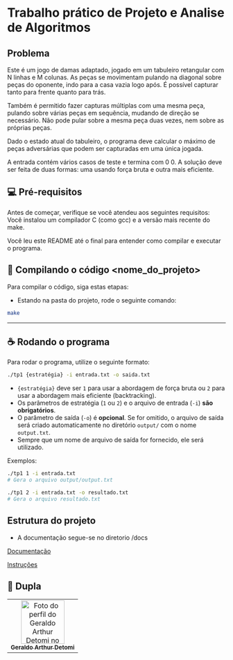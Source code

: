 # Trabalho prático de Projeto e Analise de Algoritmos

## Problema

Este é um jogo de damas adaptado, jogado em um tabuleiro retangular com N linhas e M colunas. As peças se movimentam pulando na diagonal sobre peças do oponente, indo para a casa vazia logo após. É possível capturar tanto para frente quanto para trás.

Também é permitido fazer capturas múltiplas com uma mesma peça, pulando sobre várias peças em sequência, mudando de direção se necessário. Não pode pular sobre a mesma peça duas vezes, nem sobre as próprias peças.

Dado o estado atual do tabuleiro, o programa deve calcular o máximo de peças adversárias que podem ser capturadas em uma única jogada.

A entrada contém vários casos de teste e termina com 0 0. A solução deve ser feita de duas formas: uma usando força bruta e outra mais eficiente.

## 💻 Pré-requisitos

Antes de começar, verifique se você atendeu aos seguintes requisitos:
Você instalou um compilador C (como gcc) e a versão mais recente do make.

Você leu este README até o final para entender como compilar e executar o programa.

## 🚀 Compilando o código <nome_do_projeto>

Para compilar o código, siga estas etapas:

- Estando na pasta do projeto, rode o seguinte comando:

```bash
make
```

---

## ☕ Rodando o programa

Para rodar o programa, utilize o seguinte formato:

```bash
./tp1 {estratégia} -i entrada.txt -o saida.txt
```

- `{estratégia}` deve ser `1` para usar a abordagem de força bruta ou `2` para usar a abordagem mais eficiente (backtracking).
- Os parâmetros de estratégia (`1` ou `2`) e o arquivo de entrada (`-i`) **são obrigatórios**.
- O parâmetro de saída (`-o`) é **opcional**. Se for omitido, o arquivo de saída será criado automaticamente no diretório `output/` com o nome `output.txt`.
- Sempre que um nome de arquivo de saída for fornecido, ele será utilizado.

Exemplos:

```bash
./tp1 1 -i entrada.txt
# Gera o arquivo output/output.txt

./tp1 2 -i entrada.txt -o resultado.txt
# Gera o arquivo resultado.txt
```

## Estrutura do projeto

- A documentação segue-se no diretorio /docs

[Documentação](/docs/Documentação%20TP1%20-%20Oscar%20e%20Arthur%20Geraldo.pdf)

[Instruções](/docs/tp1.pdf)

## 🤝 Dupla

<table>
  <tr>
    <td align="center">
      <a href="https://github.com/arthurdetomi" title="Perfil do GitHub">
        <img src="https://avatars.githubusercontent.com/u/99772832?v=4" width="100px;" alt="Foto do perfil do Geraldo Arthur Detomi no GitHub"/><br>
        <sub>
          <b>Geraldo Arthur Detomi</b>
        </sub>
      </a>
    </td>
  </tr>
</table>
